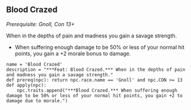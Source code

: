 ## Blood Crazed
*Prerequisite: Gnoll, Con 13+*

When in the depths of pain and madness you gain a savage strength.

* When suffering enough damage to be 50% or less of your normal hit points, you gain a +2 morale bonus to damage.

```
name = 'Blood Crazed'
description = "***Feat: Blood Crazed.*** When in the depths of pain and madness you gain a savage strength."
def prereq(npc): return npc.race.name == 'Gnoll' and npc.CON >= 13
def apply(npc):
    npc.traits.append("***Blood Crazed.*** When suffering enough damage to be 50% or less of your normal hit points, you gain +2 to damage due to morale.")
```

